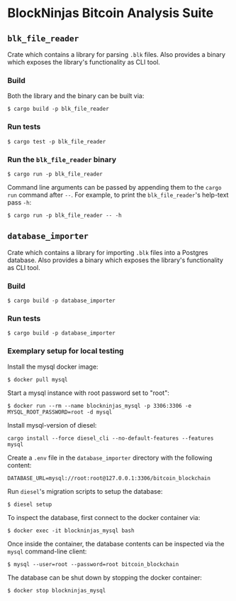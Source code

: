 # BlockNinjas Bitcoin Analysis Suite

## `blk_file_reader`

Crate which contains a library for parsing `.blk` files. Also provides a
binary which exposes the library's functionality as CLI tool.

### Build

Both the library and the binary can be built via:

```
$ cargo build -p blk_file_reader
```

### Run tests

```
$ cargo test -p blk_file_reader
```

### Run the `blk_file_reader` binary

```
$ cargo run -p blk_file_reader
```

Command line arguments can be passed by appending them to the `cargo run`
command after `--`. For example, to print the `blk_file_reader`'s help-text pass
`-h`:

```
$ cargo run -p blk_file_reader -- -h
```

## `database_importer`

Crate which contains a library for importing `.blk` files into a Postgres
database. Also provides a binary which exposes the library's functionality as
CLI tool.

### Build

```
$ cargo build -p database_importer
```

### Run tests

```
$ cargo build -p database_importer
```

### Exemplary setup for local testing

Install the mysql docker image:

```
$ docker pull mysql
```

Start a mysql instance with root password set to "root":

```
$ docker run --rm --name blockninjas_mysql -p 3306:3306 -e MYSQL_ROOT_PASSWORD=root -d mysql
```

Install mysql-version of diesel:

```
cargo install --force diesel_cli --no-default-features --features mysql
```

Create a `.env` file in the `database_importer` directory with the following
content:

```
DATABASE_URL=mysql://root:root@127.0.0.1:3306/bitcoin_blockchain
```

Run `diesel`'s migration scripts to setup the database:

```
$ diesel setup
```

To inspect the database, first connect to the docker container via:

```
$ docker exec -it blockninjas_mysql bash
```

Once inside the container, the database contents can be inspected via the `mysql`
command-line client:

```
$ mysql --user=root --password=root bitcoin_blockchain
```

The database can be shut down by stopping the docker container:

```
$ docker stop blockninjas_mysql
```

